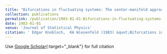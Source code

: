 ```yaml
---
title: "Bifurcations in fluctuating systems: The center-manifold approach"
collection: publications
permalink: /publication/1983-01-01-Bifurcations-in-fluctuating-systems-The-center-manifold-approach
date: 1983-01-01
venue: 'Journal of Statistical Physics'
citation: ' Edgar Knobloch,  KA Wiesenfeld (1983) &quot;Bifurcations in fluctuating systems: The center-manifold approach.&quot; <i>Journal of Statistical Physics</i>. 33, 611--637.'
---
```

Use [Google Scholar](https://scholar.google.com/scholar?q=Bifurcations+in+fluctuating+systems:+The+center+manifold+approach){:target="_blank"} for full citation